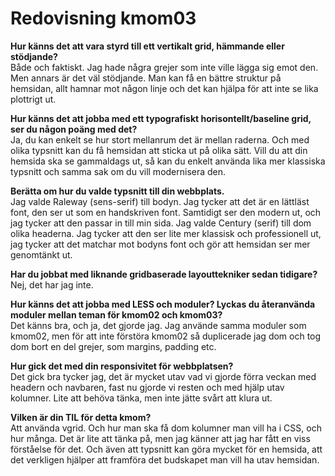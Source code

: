 ---
---
Redovisning kmom03
=========================

<p><b>Hur känns det att vara styrd till ett vertikalt grid, hämmande eller stödjande?</b><br>
Både och faktiskt. Jag hade några grejer som inte ville lägga sig emot den. Men annars är det väl stödjande. Man kan få en
bättre struktur på hemsidan, allt hamnar mot någon linje och det kan hjälpa för att inte se lika plottrigt ut. </p>
<p><b>Hur känns det att jobba med ett typografiskt horisontellt/baseline grid, ser du någon poäng med det?</b><br>
Ja, du kan enkelt se hur stort mellanrum det är mellan raderna. Och med olika typsnitt kan du få hemsidan att sticka ut på
olika sätt. Vill du att din hemsida ska se gammaldags ut, så kan du enkelt använda lika mer klassiska typsnitt och samma sak om
du vill modernisera den. </p>
<p><b>Berätta om hur du valde typsnitt till din webbplats.</b><br>
Jag valde Raleway (sens-serif) till bodyn. Jag tycker att det är en lättläst font, den ser ut som en handskriven font. Samtidigt ser den
modern ut, och jag tycker att den passar in till min sida. Jag valde Century (serif) till dom olika headerna. Jag tycker att den ser lite
mer klassisk och professionell ut, jag tycker att det matchar mot bodyns font och gör att hemsidan ser mer genomtänkt ut.  </p>
<p><b>Har du jobbat med liknande gridbaserade layouttekniker sedan tidigare?</b><br>
Nej, det har jag inte.</p>
<p><b>Hur känns det att jobba med LESS och moduler? Lyckas du återanvända moduler mellan teman för kmom02 och kmom03?</b><br>
Det känns bra, och ja, det gjorde jag. Jag använde samma moduler som kmom02, men för att inte förstöra kmom02 så duplicerade jag dom och
tog dom bort en del grejer, som margins, padding etc. </p>
<p><b>Hur gick det med din responsivitet för webbplatsen?</b><br>
Det gick bra tycker jag, det är mycket utav vad vi gjorde förra veckan med headern och navbaren, fast nu gjorde vi resten och med hjälp
utav kolumner. Lite att behöva tänka, men inte jätte svårt att klura ut.</p>
<div class="TIL"><p><b>Vilken är din TIL för detta kmom?</b><br>
Att använda vgrid. Och hur man ska få dom kolumner man vill ha i CSS, och hur många. Det är lite att tänka på, men jag känner
att jag har fått en viss förståelse för det. Och även att typsnitt kan göra mycket för en hemsida, att det verkligen hjälper att
framföra det budskapet man vill ha utav hemsidan.</p></div>
